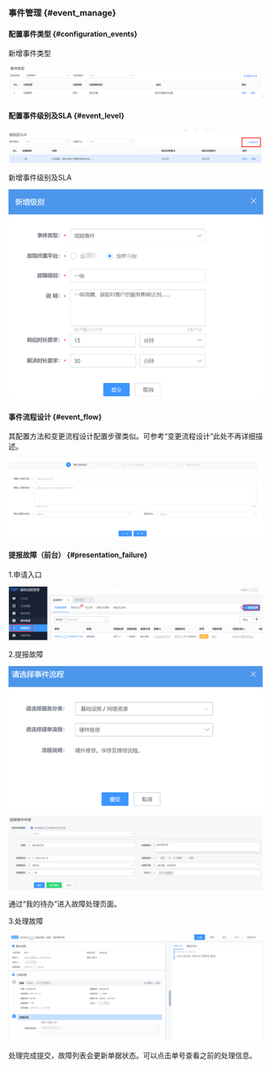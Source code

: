 ### 事件管理 {#event_manage}

#### 配置事件类型 {#configuration_events}

新增事件类型

![](../pic/73.gif)

#### 配置事件级别及SLA {#event_level}

![](../pic/74.gif)

新增事件级别及SLA

![](../pic/75.gif)

#### 事件流程设计 {#event_flow}

其配置方法和变更流程设计配置步骤类似。可参考“变更流程设计”此处不再详细描述。

![](../pic/76.gif)

#### 提报故障（前台） {#presentation_failure}

1.申请入口

![](../pic/77.gif)

2.提报故障

![](../pic/78.gif)

![](../pic/79.gif)

通过“我的待办”进入故障处理页面。

3.处理故障

![](../pic/80.gif)

处理完成提交，故障列表会更新单据状态。可以点击单号查看之前的处理信息。
